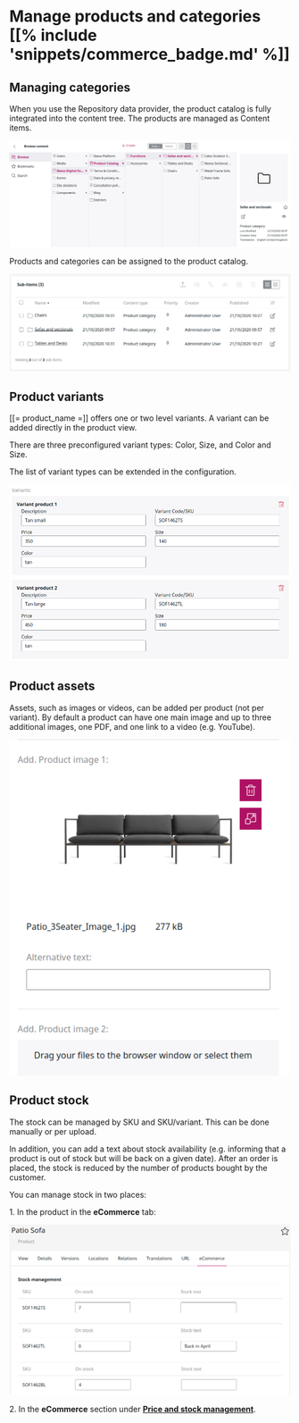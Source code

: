 # Manage products and categories [[% include 'snippets/commerce_badge.md' %]]

## Managing categories

When you use the Repository data provider, the product catalog is fully integrated into the content tree. 
The products are managed as Content items.

![](img/browse_products.png)

Products and categories can be assigned to the product catalog.

![](img/sub_categories.png)

## Product variants

[[= product_name =]] offers one or two level variants. 
A variant can be added directly in the product view.

There are three preconfigured variant types: Color, Size, and Color and Size.

The list of variant types can be extended in the configuration.

![](img/product_variants.png)

## Product assets

Assets, such as images or videos, can be added per product (not per variant).
By default a product can have one main image and up to three additional images,
one PDF, and one link to a video (e.g. YouTube).

![](img/product_assets.png)

## Product stock
	
The stock can be managed by SKU and SKU/variant. This can be done manually or per upload.

In addition, you can add a text about stock availability (e.g. informing that a product is out of stock but will be back on a given date).
After an order is placed, the stock is reduced by the number of products bought by the customer.

You can manage stock in two places:

1\. In the product in the **eCommerce** tab:

![](img/product_stock.png)

2\. In the **eCommerce** section under [**Price and stock management**](manage_prices_and_stock.md).
